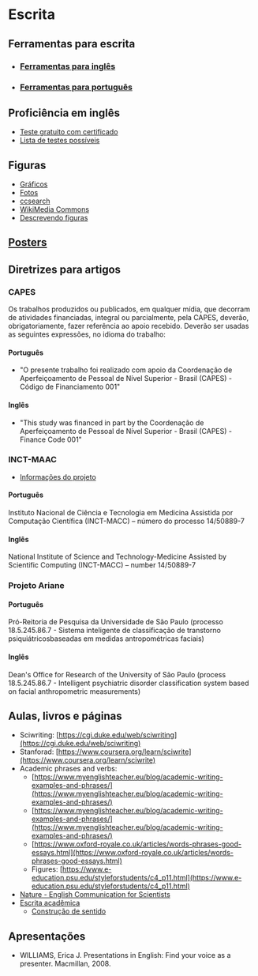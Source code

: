 Escrita
=========

Ferramentas para escrita
------------------------
* ### [Ferramentas para inglês](escrita-ferramentas-en)
* ### [Ferramentas para português](escrita-ferramentas-br)

Proficiência em inglês
------------------------
* [Teste gratuito com certificado](https://www.efset.org/english-certificate/)
* [Lista de testes possíveis](https://en.wikipedia.org/wiki/Common_European_Framework_of_Reference_for_Languages#Language-specific_scales)


Figuras
------------------------
* [Gráficos](https://www.highcharts.com/demo)
* [Fotos](https://www.pexels.com/)
* [ccsearch](https://ccsearch.creativecommons.org/)
* [WikiMedia Commons](https://commons.wikimedia.org/wiki/Main_Page)
* [Descrevendo figuras](http://yuhaozhu.com/blog/explain-figure/)


[Posters](poster)
------------------------


Diretrizes para artigos
-----------------------

### CAPES

Os trabalhos produzidos ou publicados, em qualquer mídia, que decorram de atividades financiadas, integral ou parcialmente, pela CAPES, deverão, obrigatoriamente, fazer referência ao apoio recebido. Deverão ser usadas as seguintes expressões, no idioma do trabalho:

#### Português
* "O presente trabalho foi realizado com apoio da Coordenação de Aperfeiçoamento de Pessoal de Nível Superior - Brasil (CAPES) - Código de Financiamento 001"

#### Inglês
* "This study was financed in part by the Coordenação de Aperfeiçoamento de Pessoal de Nível Superior - Brasil (CAPES) - Finance Code 001"

### INCT-MAAC

* [Informações do projeto](https://bv.fapesp.br/pt/auxilios/96965/inct-2014-em-medicina-assistida-por-computacao-cientifica-inct-macc/)

#### Português
Instituto Nacional de Ciência e Tecnologia em Medicina Assistida por Computação Científica (INCT-MACC) – número do processo 14/50889-7

#### Inglês
National Institute of Science and Technology-Medicine Assisted by Scientific Computing (INCT-MACC) – number 14/50889-7

### Projeto Ariane

#### Português
Pró-Reitoria de Pesquisa da Universidade de São Paulo (processo 18.5.245.86.7 - Sistema inteligente de classificação de transtorno psiquiátricosbaseadas em medidas antropométricas faciais)

#### Inglês
Dean's Office for Research of the University of São Paulo (process 18.5.245.86.7 - Intelligent psychiatric disorder classification system based on facial anthropometric measurements)

Aulas, livros e páginas
--------------

*   Sciwriting: [https://cgi.duke.edu/web/sciwriting](https://cgi.duke.edu/web/sciwriting)
*  Stanforad: [https://www.coursera.org/learn/sciwrite](https://www.coursera.org/learn/sciwrite)
*   Academic phrases and verbs:
	*   [https://www.myenglishteacher.eu/blog/academic-writing-examples-and-phrases/](https://www.myenglishteacher.eu/blog/academic-writing-examples-and-phrases/)
	*   [https://www.myenglishteacher.eu/blog/academic-writing-examples-and-phrases/](https://www.myenglishteacher.eu/blog/academic-writing-examples-and-phrases/)
	*   [https://www.oxford-royale.co.uk/articles/words-phrases-good-essays.html](https://www.oxford-royale.co.uk/articles/words-phrases-good-essays.html)
	* Figures: [https://www.e-education.psu.edu/styleforstudents/c4_p11.html](https://www.e-education.psu.edu/styleforstudents/c4_p11.html)
* [Nature - English Communication for Scientists](https://www.nature.com/scitable/ebooks/english-communication-for-scientists-14053993/contents/)
* [Escrita acadêmica](https://www.escritaacademica.com/)
	* [Construção de sentido](https://www.escritaacademica.com/topicos/construcao-de-sentido/)


Apresentações
-------------

*   WILLIAMS, Erica J. Presentations in English: Find your voice as a presenter. Macmillan, 2008.

